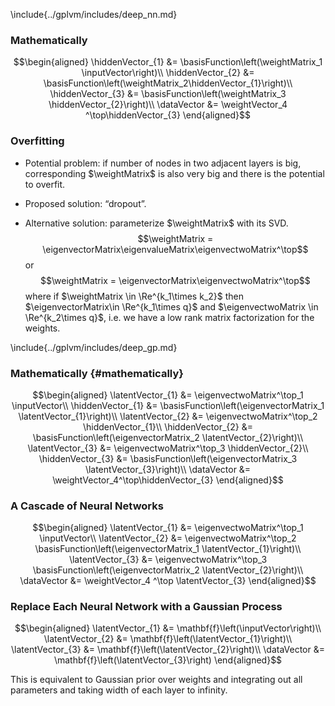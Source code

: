 \include{../gplvm/includes/deep_nn.md}

<!--frame start-->
### Mathematically

$$\begin{aligned}
    \hiddenVector_{1} &= \basisFunction\left(\weightMatrix_1 \inputVector\right)\\
    \hiddenVector_{2} &=  \basisFunction\left(\weightMatrix_2\hiddenVector_{1}\right)\\
    \hiddenVector_{3} &= \basisFunction\left(\weightMatrix_3 \hiddenVector_{2}\right)\\
    \dataVector &= \weightVector_4 ^\top\hiddenVector_{3}
  \end{aligned}$$

<!--frame end-->
<!--frame start-->
### Overfitting

-   Potential problem: if number of nodes in two adjacent layers is big,
    corresponding $\weightMatrix$ is also very big and there is the
    potential to overfit.

-   Proposed solution: “dropout”.

-   Alternative solution: parameterize $\weightMatrix$ with its SVD.
    $$\weightMatrix = \eigenvectorMatrix\eigenvalueMatrix\eigenvectwoMatrix^\top$$
    or $$\weightMatrix = \eigenvectorMatrix\eigenvectwoMatrix^\top$$
    where if $\weightMatrix \in \Re^{k_1\times k_2}$ then
    $\eigenvectorMatrix\in \Re^{k_1\times q}$ and
    $\eigenvectwoMatrix \in \Re^{k_2\times q}$, i.e. we have a low rank
    matrix factorization for the weights.

<!--frame end-->
\include{../gplvm/includes/deep_gp.md}

<!--frame start-->
### Mathematically {#mathematically}

$$\begin{aligned}
    \latentVector_{1} &= \eigenvectwoMatrix^\top_1 \inputVector\\
    \hiddenVector_{1} &= \basisFunction\left(\eigenvectorMatrix_1 \latentVector_{1}\right)\\
    \latentVector_{2} &= \eigenvectwoMatrix^\top_2 \hiddenVector_{1}\\
    \hiddenVector_{2} &= \basisFunction\left(\eigenvectorMatrix_2 \latentVector_{2}\right)\\
    \latentVector_{3} &= \eigenvectwoMatrix^\top_3 \hiddenVector_{2}\\
    \hiddenVector_{3} &= \basisFunction\left(\eigenvectorMatrix_3 \latentVector_{3}\right)\\
    \dataVector &= \weightVector_4^\top\hiddenVector_{3}
  \end{aligned}$$

<!--frame end-->
<!--frame start-->
### A Cascade of Neural Networks

$$\begin{aligned}
    \latentVector_{1} &= \eigenvectwoMatrix^\top_1 \inputVector\\
    \latentVector_{2} &= \eigenvectwoMatrix^\top_2 \basisFunction\left(\eigenvectorMatrix_1 \latentVector_{1}\right)\\
    \latentVector_{3} &= \eigenvectwoMatrix^\top_3 \basisFunction\left(\eigenvectorMatrix_2 \latentVector_{2}\right)\\
    \dataVector &= \weightVector_4 ^\top \latentVector_{3}
  \end{aligned}$$

<!--frame end-->
<!--frame start-->
### Replace Each Neural Network with a Gaussian Process

$$\begin{aligned}
    \latentVector_{1} &= \mathbf{f}\left(\inputVector\right)\\
    \latentVector_{2} &= \mathbf{f}\left(\latentVector_{1}\right)\\
    \latentVector_{3} &= \mathbf{f}\left(\latentVector_{2}\right)\\
    \dataVector &= \mathbf{f}\left(\latentVector_{3}\right)
  \end{aligned}$$

This is equivalent to Gaussian prior over weights and integrating out
all parameters and taking width of each layer to infinity.

<!--frame end-->

